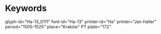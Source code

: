 # Keywords
glyph-id="Ha-13_0111"
font-id="Ha-13"
printer-id="Ha"
printer="Jan Haller"
period="1505–1525"
place="Kraków"
PT plate="172"

